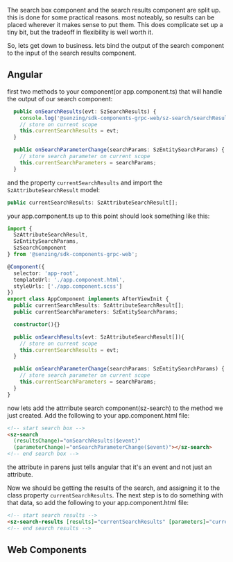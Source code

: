 
The search box component and the search results component are split up. this is done for some practical reasons. most noteably, so results can be placed wherever it makes sense to put them. This does complicate set up a tiny bit, but the tradeoff in flexibility is well worth it.

So, lets get down to business.
lets bind the output of the search component to the input of the search results component.

## Angular

first two methods to your component(or app.component.ts) that will handle the output of our search component:
```typescript
  public onSearchResults(evt: SzSearchResults) {
    console.log('@senzing/sdk-components-grpc-web/sz-search/searchResults: ', evt);
    // store on current scope
    this.currentSearchResults = evt;
  }

  public onSearchParameterChange(searchParams: SzEntitySearchParams) {
    // store search parameter on current scope
    this.currentSearchParameters = searchParams;
  }
```
and the property `currentSearchResults` and import the `SzAttributeSearchResult` model:
```typescript
public currentSearchResults: SzAttributeSearchResult[];
```

your app.component.ts up to this point should look something like this:
```typescript
import {
  SzAttributeSearchResult,
  SzEntitySearchParams,
  SzSearchComponent
} from '@senzing/sdk-components-grpc-web';

@Component({
  selector: 'app-root',
  templateUrl: './app.component.html',
  styleUrls: ['./app.component.scss']
})
export class AppComponent implements AfterViewInit {
  public currentSearchResults: SzAttributeSearchResult[];
  public currentSearchParameters: SzEntitySearchParams;

  constructor(){}

  public onSearchResults(evt: SzAttributeSearchResult[]){
    // store on current scope
    this.currentSearchResults = evt;
  }

  public onSearchParameterChange(searchParams: SzEntitySearchParams) {
    // store search parameter on current scope
    this.currentSearchParameters = searchParams;
  }
}
```

now lets add the attrribute search component(sz-search) to the method we just created. Add the following to your app.component.html file:

```html
<!-- start search box -->
<sz-search 
  (resultsChange)="onSearchResults($event)"
  (parameterChange)="onSearchParameterChange($event)"></sz-search>
<!-- end search box -->
```

the attribute in parens just tells angular that it's an event and not just an attribute.

Now we should be getting the results of the search, and assigning it to the class property `currentSearchResults`. The next step is to do something with that data, so add the following to your app.component.html file:

```html
<!-- start search results -->
<sz-search-results [results]="currentSearchResults" [parameters]="currentSearchParameters"></sz-search-results>
<!-- end search results -->
```



## Web Components
